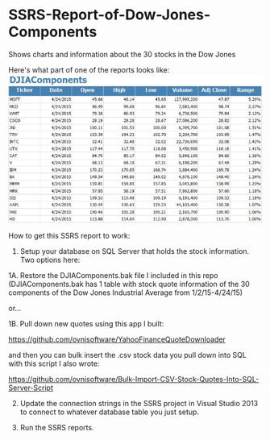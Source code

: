 # SSRS-Report-of-Dow-Jones-Components
Shows charts and information about the 30 stocks in the Dow Jones

Here's what part of one of the reports looks like:
![](https://github.com/ovnisoftware/SSRS-Report-of-Dow-Jones-Components/blob/master/SSRSReport.jpg)

How to get this SSRS report to work:

1. Setup your database on SQL Server that holds the stock information.  Two options here:

 1A. Restore the DJIAComponents.bak file I included in this repo (DJIAComponents.bak has 1 table with stock quote information of the 30 components of the Dow Jones Industrial Average from 1/2/15-4/24/15)

 or...

 1B. Pull down new quotes using this app I built:

 https://github.com/ovnisoftware/YahooFinanceQuoteDownloader

 and then you can bulk insert the .csv stock data you pull down into SQL with this script I also wrote:

 https://github.com/ovnisoftware/Bulk-Import-CSV-Stock-Quotes-Into-SQL-Server-Script

2. Update the connection strings in the SSRS project in Visual Studio 2013 to connect to whatever database table you just setup.

3. Run the SSRS reports.
